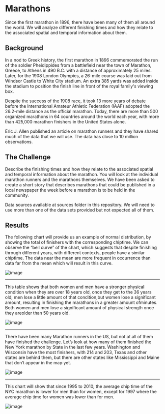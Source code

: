 # Marathons

Since the first marathon in 1896, there have been many of them all around the world. We will analyze different finishing times and how they relate to the associated spatial and temporal information about them.

## Background

In a nod to Greek history, the first marathon in 1896 commemorated the run of the soldier Pheidippides from a battlefield near the town of Marathon, Greece, to Athens in 490 B.C. with a distance of approximately 25 miles. Later, for the 1908 London Olympics, a 26-mile course was laid out from Windsor Castle to White City stadium. An extra 385 yards was added inside the stadium to position the finish line in front of the royal family's viewing box. 

Despite the success of the 1908 race, it took 13 more years of debate before the International Amateur Athletic Federation (IAAF) adopted the 26.2-mile distance as the official marathon. Today, there are more than 500 organized marathons in 64 countries around the world each year, with more than 425,000 marathon finishers in the United States alone. 

Eric J. Allen published an article on marathon runners and they have shared much of the data that we will use. The data has close to 10 million observations.

## The Challenge

Describe the finishing times and how they relate to the associated spatial and temporal information about the marathon. You will look at the individual marathon runners and the marathons themselves. We have been asked to create a short story that describes marathons that could be published in a local newspaper the week before a marathon is to be held in the community.

Data sources available at sources folder in this repository. We will need to use more than one of the data sets provided but not expected all of them.

## Results

The following chart will provide us an example of normal distribution, by showing the total of finishers with the corresponding chiptime. We can observe the “bell curve” of the chart, which suggests that despite finishing through different years, with different contexts, people have a similar chiptime. The data near the mean are more frequent in occurrence than data far from the mean which will result in this curve.

![image](https://raw.githubusercontent.com/nmelgar/marathons_data_viz/main/result_charts/chiptime_number%20of%20finishers.png)

<hr>

This table shows that both women and men have a stronger physical condition when they are over 18 years old, once they get to the 36 years old, men lose a little amount of that condition,but women lose a significant amount, resulting in finishing the marathons in a greater amount ofminutes. Both women and men lose a significant amount of physical strength once they areolder than 50 years old.

![image](https://raw.githubusercontent.com/nmelgar/marathons_data_viz/main/result_charts/chiptime_by_gender_and_age.png)

<hr>

There have been many Marathon runners in the US, but not at all of them have finished the challenge. Let’s look at how many of them finished the New York marathon by State in the last few years. Washington and Wisconsin have the most finishers, with 214 and 203, Texas and other states are behind them, but there are other states like Mississippi and Maine that don’t appear in the map yet.

![image](https://raw.githubusercontent.com/nmelgar/marathons_data_viz/main/result_charts/finishers_by_state_with%20totals.png)

<hr>

This chart will show that since 1995 to 2010, the average chip time of the NYC marathon is lower for men than for women, except for 1997 where the average chip time for women was lower than for men.

![image](https://raw.githubusercontent.com/nmelgar/marathons_data_viz/main/result_charts/chiptime_year_gender.png)

